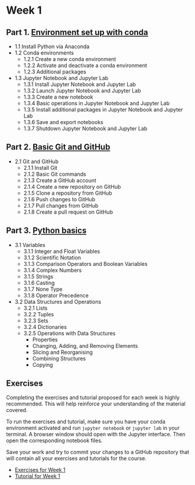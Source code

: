 # Week 1

## Part 1. [Environment set up with conda](01_01_setting_env.ipynb)
- 1.1 Install Python via Anaconda
- 1.2 Conda environments
    - 1.2.1 Create a new conda environment
    - 1.2.2 Activate and deactivate a conda environment
    - 1.2.3 Additional packages
- 1.3 Jupyter Notebook and Jupyter Lab
    - 1.3.1 Install Jupyter Notebook and Jupyter Lab
    - 1.3.2 Launch Jupyter Notebook and Jupyter Lab
    - 1.3.3 Create a new notebook
    - 1.3.4 Basic operations in Jupyter Notebook and Jupyter Lab
    - 1.3.5 Install additional packages in Jupyter Notebook and Jupyter Lab
    - 1.3.6 Save and export notebooks
    - 1.3.7 Shutdown Jupyter Notebook and Jupyter Lab

## Part 2. [Basic Git and GitHub](01_02_git_github.ipynb)
- 2.1 Git and GitHub
    - 2.1.1 Install Git
    - 2.1.2 Basic Git commands
    - 2.1.3 Create a GitHub account
    - 2.1.4 Create a new repository on GitHub
    - 2.1.5 Clone a repository from GitHub
    - 2.1.6 Push changes to GitHub
    - 2.1.7 Pull changes from GitHub
    - 2.1.8 Create a pull request on GitHub   

## Part 3. [Python basics](01_03_python_funds.ipynb)
- 3.1 Variables
    - 3.1.1 Integer and Float Variables
    - 3.1.2 Scientific Notation
    - 3.1.3 Comparison Operators and Boolean Variables
    - 3.1.4 Complex Numbers
    - 3.1.5 Strings
    - 3.1.6 Casting
    - 3.1.7 None Type
    - 3.1.8 Operator Precedence
- 3.2 Data Structures and Operations
    - 3.2.1 Lists
    - 3.2.2 Tuples
    - 3.2.3 Sets
    - 3.2.4 Dictionaries
    - 3.2.5 Operations with Data Structures 
        - Properties
        - Changing, Adding, and Removing Elements
        - Slicing and Reorganising
        - Combining Structures
        - Copying

## Exercises
Completing the exercises and tutorial proposed for each week is highly recommended. This will help reinforce your understanding of the material covered.

To run the exercises and tutorial, make sure you have your conda environment activated and run `jupyter notebook` or `jupyter lab` in your terminal. A browser window should open with the Jupyter interface. Then open the corresponding notebook files. 

Save your work and try to commit your changes to a GitHub repository that will contain all your exercises and tutorials for the course.

- [Exercises for Week 1](exercises/week1-ex1.ipynb)
- [Tutorial for Week 1](exercises/week1-tut1.ipynb)
  
